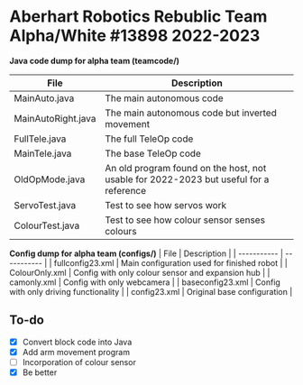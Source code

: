 # Aberhart Robotics Rebublic Team Alpha/White #13898 2022-2023

**Java code dump for alpha team (teamcode/)**

| File | Description |
| ----------- | ----------- |
| MainAuto.java | The main autonomous code |
| MainAutoRight.java | The main autonomous code but inverted movement |
| FullTele.java | The full TeleOp code |
| MainTele.java | The base TeleOp code |
| OldOpMode.java | An old program found on the host, not usable for 2022-2023 but useful for a reference |
| ServoTest.java | Test to see how servos work |
| ColourTest.java | Test to see how colour sensor senses colours |

**Config dump for alpha team (configs/)**
| File | Description |
| ----------- | ----------- |
| fullconfig23.xml | Main configuration used for finished robot |
| ColourOnly.xml | Config with only colour sensor and expansion hub |
| camonly.xml | Config with only webcamera |
| baseconfig23.xml | Config with only driving functionality |
| config23.xml | Original base configuration |



## To-do
- [x] Convert block code into Java
- [x] Add arm movement program
- [ ] Incorporation of colour sensor
- [x] Be better
